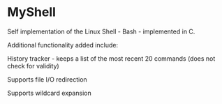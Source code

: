 # MyShell

Self implementation of the Linux Shell - Bash - implemented in C.

Additional functionality added include:

History tracker - keeps a list of the most recent 20 commands
(does not check for validity)

Supports file I/O redirection

Supports wildcard expansion
